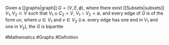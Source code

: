 Given a [[graphs|graph]] $G=(V,E,\phi)$, where there exist [[Subsets|subsets]] $V_{1},V_{2}\subset V$ such that $V_{1}\cup C_{2}=V$, $V_{1}\cap V_{2}=\emptyset$, and every edge of $G$ is of the form $uv$, where $u\in V_{1}$ and $v\in V_{2}$ (i.e. every edge has one end in $V_{1}$ and one in $V_{2}$), the $G$ is bipartite

#Mathematics #Graphs #Definition 